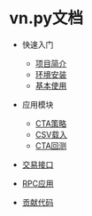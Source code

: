 # vn.py文档

* 快速入门
    * [项目简介](introduction.md)
    * [环境安装](install.md)
    * [基本使用](quickstart.md)

* 应用模块
    * [CTA策略](cta_strategy.md)
    * [CSV载入](csv_loader.md)
    * [CTA回测](cta_backtester.md)

* [交易接口](gateway.md)

* [RPC应用](rpc.md)
* [贡献代码](contribution.md)